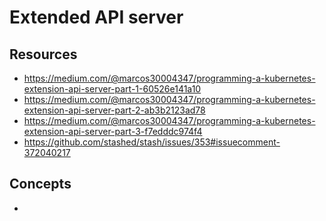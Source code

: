# Extended API server

## Resources

- https://medium.com/@marcos30004347/programming-a-kubernetes-extension-api-server-part-1-60526e141a10
- https://medium.com/@marcos30004347/programming-a-kubernetes-extension-api-server-part-2-ab3b2123ad78
- https://medium.com/@marcos30004347/programming-a-kubernetes-extension-api-server-part-3-f7edddc974f4
- https://github.com/stashed/stash/issues/353#issuecomment-372040217

## Concepts

- 